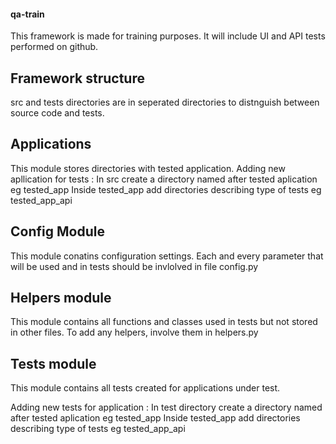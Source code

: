 #### qa-train
This framework is made for training purposes. It will include UI and API tests performed on github.

## Framework structure
src and tests directories are in seperated directories to distnguish between source code and tests.


## Applications
This module stores directories with tested application.
Adding new apllication for tests :
In src create a directory named after tested aplication eg tested_app
Inside tested_app add directories describing type of tests eg tested_app_api

## Config Module 
This module conatins  configuration settings.
Each and every parameter that will be used and  in tests should be invlolved in file config.py

## Helpers module
This module contains all functions and classes used in tests but not stored in other files.
To add any helpers, involve them in helpers.py

## Tests module
This module contains all tests created for applications under test.

Adding new tests for application :
In test directory create a directory named after tested aplication eg tested_app
Inside tested_app add directories describing type of tests eg tested_app_api

